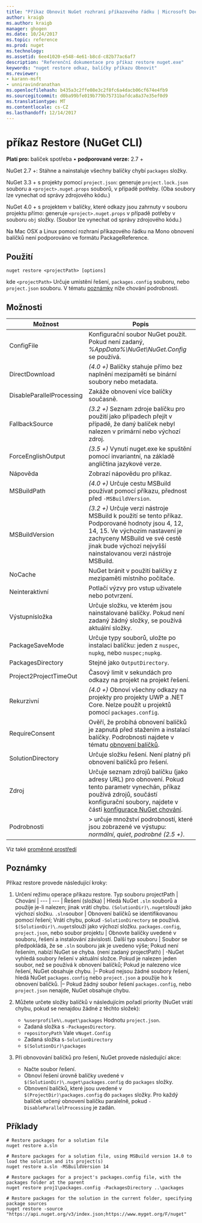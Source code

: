 ```yaml
---
title: "Příkaz Obnovit NuGet rozhraní příkazového řádku | Microsoft Docs"
author: kraigb
ms.author: kraigb
manager: ghogen
ms.date: 10/24/2017
ms.topic: reference
ms.prod: nuget
ms.technology: 
ms.assetid: 6ee41020-e548-4e61-b8cd-c82b77ac6af7
description: "Referenční dokumentace pro příkaz restore nuget.exe"
keywords: "nuget restore odkaz, balíčky příkazu Obnovit"
ms.reviewer:
- karann-msft
- unniravindranathan
ms.openlocfilehash: b435a3c2ffe08e3c2f8fc6a4dacb06cf674e4fb9
ms.sourcegitcommit: d0ba99bfe019b779b75731bafdca8a37e35ef0d9
ms.translationtype: MT
ms.contentlocale: cs-CZ
ms.lasthandoff: 12/14/2017
---
```

# <a name="restore-command-nuget-cli"></a>příkaz Restore (NuGet CLI)

**Platí pro:** balíček spotřeba &bullet; **podporované verze:** 2.7 +

NuGet 2.7 +: Stáhne a nainstaluje všechny balíčky chybí `packages` složky.

NuGet 3.3 + s projekty pomocí `project.json`: generuje `project.lock.json` souboru a `<project>.nuget.props` souborů, v případě potřeby. (Oba soubory lze vynechat od správy zdrojového kódu.)

NuGet 4.0 + s projektem v balíčky, které odkazy jsou zahrnuty v souboru projektu přímo: generuje `<project>.nuget.props` v případě potřeby v souboru `obj` složky. (Soubor lze vynechat od správy zdrojového kódu.)

Na Mac OSX a Linux pomocí rozhraní příkazového řádku na Mono obnovení balíčků není podporováno ve formátu PackageReference.

## <a name="usage"></a>Použití

```
nuget restore <projectPath> [options]
```

kde `<projectPath>` Určuje umístění řešení, `packages.config` souboru, nebo `project.json` souboru. V tématu [poznámky](#remarks) níže chování podrobnosti.

## <a name="options"></a>Možnosti

| Možnost | Popis |
| --- | --- |
| ConfigFile | Konfigurační soubor NuGet použít. Pokud není zadaný, *%AppData%\NuGet\NuGet.Config* se používá. |
| DirectDownload | *(4.0 +)*  Balíčky stahuje přímo bez naplnění mezipaměti se binární soubory nebo metadata. |
| DisableParallelProcessing | Zakáže obnovení více balíčky současně. |
| FallbackSource | *(3.2 +)*  Seznam zdroje balíčku pro použití jako případech přejít v případě, že daný balíček nebyl nalezen v primární nebo výchozí zdroj. |
| ForceEnglishOutput | *(3.5 +)*  Vynutí nuget.exe ke spuštění pomocí invariantní, na základě angličtina jazykové verze. |
| Nápověda | Zobrazí nápovědu pro příkaz. |
| MSBuildPath | *(4.0 +)*  Určuje cestu MSBuild používat pomocí příkazu, přednost před `-MSBuildVersion`. |
| MSBuildVersion | *(3.2 +)*  Určuje verzi nástroje MSBuild k použití se tento příkaz. Podporované hodnoty jsou 4, 12, 14, 15. Ve výchozím nastavení je zachyceny MSBuild ve své cestě jinak bude výchozí nejvyšší nainstalovanou verzi nástroje MSBuild. |
| NoCache | NuGet bránit v použití balíčky z mezipaměti místního počítače. |
| Neinteraktivní | Potlačí výzvy pro vstup uživatele nebo potvrzení. |
| Výstupnísložka | Určuje složku, ve kterém jsou nainstalované balíčky. Pokud není zadaný žádný složky, se používá aktuální složky. |
| PackageSaveMode | Určuje typy souborů, uložte po instalaci balíčku: jeden z `nuspec`, `nupkg`, nebo `nuspec;nupkg`. |
| PackagesDirectory | Stejné jako `OutputDirectory`. |
| Project2ProjectTimeOut | Časový limit v sekundách pro odkazy na projekt na projekt řešení. |
| Rekurzivní | *(4.0 +)*  Obnoví všechny odkazy na projekty pro projekty UWP a .NET Core. Nelze použít u projektů pomocí `packages.config`. |
| RequireConsent | Ověří, že probíhá obnovení balíčků je zapnutá před stažením a instalací balíčky. Podrobnosti najdete v tématu [obnovení balíčků](../consume-packages/package-restore.md). |
| SolutionDirectory | Určuje složku řešení. Není platný při obnovení balíčků pro řešení. |
| Zdroj | Určuje seznam zdrojů balíčku (jako adresy URL) pro obnovení. Pokud tento parametr vynechán, příkaz používá zdrojů, součástí konfigurační soubory, najdete v části [konfigurace NuGet chování](../Consume-Packages/Configuring-NuGet-Behavior.md). |
| Podrobnosti |> určuje množství podrobností, které jsou zobrazené ve výstupu: *normální*, *quiet*, *podrobné (2.5 +)*. |

Viz také [proměnné prostředí](cli-ref-environment-variables.md)

## <a name="remarks"></a>Poznámky

Příkaz restore provede následující kroky:

1. Určení režimu operace příkazu restore.
    Typ souboru projectPath | Chování
    | --- | --- |
    Řešení (složka) | Hledá NuGet `.sln` souborů a použije je-li nalezen; jinak vrátí chybu. `(SolutionDir)\.nuget`slouží jako výchozí složku.
    `.sln`soubor | Obnovení balíčků se identifikovanou pomocí řešení; Vrátí chybu, pokud `-SolutionDirectory` se používá. `$(SolutionDir)\.nuget`slouží jako výchozí složku.
    `packages.config`, `project.json`, nebo soubor projektu | Obnovte balíčky uvedené v souboru, řešení a instalování závislostí.
    Další typ souboru | Soubor se předpokládá, že se `.sln` souboru jak je uvedeno výše; Pokud není řešením, nabízí NuGet se chyba.
    (není zadaný projectPath) | -NuGet vyhledá soubory řešení v aktuální složce. Pokud je nalezen jeden soubor, než se používá k obnovení balíčků; Pokud je nalezeno více řešení, NuGet obsahuje chybu.
    |– Pokud nejsou žádné soubory řešení, hledá NuGet `packages.config` nebo `project.json` a použije ho k obnovení balíčků.
    |– Pokud žádný soubor řešení `packages.config`, nebo `project.json` nenajde, NuGet obsahuje chybu.

1. Můžete určete složky balíčků v následujícím pořadí priority (NuGet vrátí chybu, pokud se nenajdou žádné z těchto složek):

    - `%userprofile%\.nuget\packages` Hodnotu `project.json`.
    - Zadaná složka s `-PackagesDirectory`.
    - `repositoryPath` Vale v`Nuget.Config`
    - Zadaná složka s`-SolutionDirectory`
    - `$(SolutionDir)\packages`

1. Při obnovování balíčků pro řešení, NuGet provede následující akce:
    - Načte soubor řešení.
    - Obnoví řešení úrovně balíčky uvedené v `$(SolutionDir)\.nuget\packages.config` do `packages` složky.
    - Obnovení balíčků, které jsou uvedené v `$(ProjectDir)\packages.config` do `packages` složky. Pro každý balíček určený obnovení balíčku paralelně, pokud `-DisableParallelProcessing` je zadán.

## <a name="examples"></a>Příklady

```
# Restore packages for a solution file
nuget restore a.sln

# Restore packages for a solution file, using MSBuild version 14.0 to load the solution and its project(s)
nuget restore a.sln -MSBuildVersion 14

# Restore packages for a project's packages.config file, with the packages folder at the parent
nuget restore proj1\packages.config -PackagesDirectory ..\packages

# Restore packages for the solution in the current folder, specifying package sources
nuget restore -source "https://api.nuget.org/v3/index.json;https://www.myget.org/F/nuget"
```
